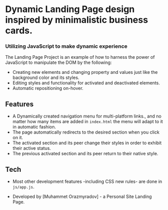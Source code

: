 # Dynamic Landing Page design inspired by minimalistic business cards.
### Utilizing JavaScript to make dynamic experience

The Landing Page Project is an example of how to harness the power of JavaScript to manipulate the DOM by the following:

- Creating new elements and changing property and values just like the background color and its styles.
- Editing styles and functionality for activated and deactivated elements.
- Automatic repositioning on-hover.

## Features

- A Dynamically created navigation menu for multi-platform links., and no matter how many items are added in `index.html` the menu will adapt to it in automatic fashion.
- The page automatically redirects to the desired section when you click on it.
- The activated section and its peer change their styles in order to exhibit their active status.
- The previous activated section and its peer return to their native style.

## Tech

- Most other development features -including CSS new rules- are done in `js/app.js`.
- Developed by [Muhammet Orazmyradov] - a Personal Site Landing Page.


   [Diaa Hassouna]: <https://github.com/orazmyradov>
   
